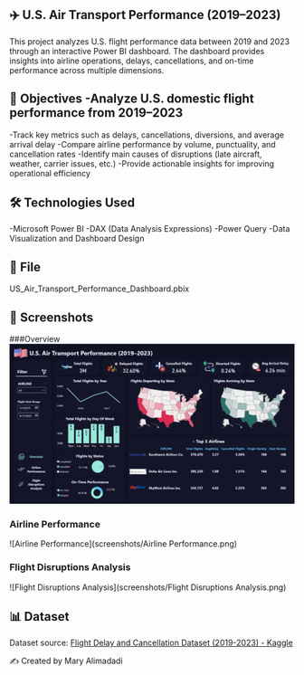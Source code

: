 ## ✈️ U.S. Air Transport Performance (2019–2023)

This project analyzes U.S. flight performance data between 2019 and 2023 through an interactive Power BI dashboard. 
The dashboard provides insights into airline operations, delays, cancellations, and on-time performance across multiple dimensions.


## 🎯 Objectives -Analyze U.S. domestic flight performance from 2019–2023 
-Track key metrics such as delays, cancellations, diversions, and average arrival delay 
-Compare airline performance by volume, punctuality, and cancellation rates 
-Identify main causes of disruptions (late aircraft, weather, carrier issues, etc.) 
-Provide actionable insights for improving operational efficiency


## 🛠️ Technologies Used 
-Microsoft Power BI 
-DAX (Data Analysis Expressions) 
-Power Query 
-Data Visualization and Dashboard Design


## 📂 File
US_Air_Transport_Performance_Dashboard.pbix


## 📸 Screenshots 
###Overview  
![Overview](screenshots/Overview.png)

### Airline Performance 
![Airline Performance](screenshots/Airline Performance.png)

### Flight Disruptions Analysis
![Flight Disruptions Analysis](screenshots/Flight Disruptions Analysis.png)


## 📊 Dataset
Dataset source: 
[Flight Delay and Cancellation Dataset (2019-2023) - Kaggle](https://www.kaggle.com/datasets/patrickzel/flight-delay-and-cancellation-dataset-2019-2023)

✍️ Created by Mary Alimadadi
